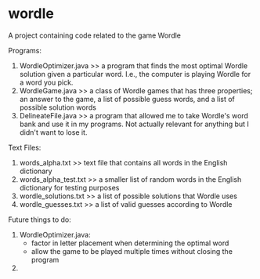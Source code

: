 # wordle
A project containing code related to the game Wordle

Programs:
1) WordleOptimizer.java >> a program that finds the most optimal Wordle solution given a particular word. I.e., the computer is playing Wordle for a word you pick. 
2) WordleGame.java >> a class of Wordle games that has three properties; an answer to the game, a list of possible guess words, and a list of possible solution words
3) DelineateFile.java >> a program that allowed me to take Wordle's word bank and use it in my programs. Not actually relevant for anything but I didn't want to lose it.

Text Files:
1) words_alpha.txt >> text file that contains all words in the English dictionary
2) words_alpha_test.txt >> a smaller list of random words in the English dictionary for testing purposes
3) wordle_solutions.txt >> a list of possible solutions that Wordle uses
4) wordle_guesses.txt >> a list of valid guesses according to Wordle


Future things to do:
1) WordleOptimizer.java:
    - factor in letter placement when determining the optimal word
    - allow the game to be played multiple times without closing the program
2) 
